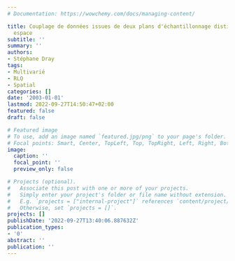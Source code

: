```yaml
---
# Documentation: https://wowchemy.com/docs/managing-content/

title: Couplage de données issues de deux plans d'échantillonnage distincts d'un même
  espace
subtitle: ''
summary: ''
authors:
- Stéphane Dray
tags:
- Multivarié
- RLQ
- Spatial
categories: []
date: '2003-01-01'
lastmod: 2022-09-27T14:50:47+02:00
featured: false
draft: false

# Featured image
# To use, add an image named `featured.jpg/png` to your page's folder.
# Focal points: Smart, Center, TopLeft, Top, TopRight, Left, Right, BottomLeft, Bottom, BottomRight.
image:
  caption: ''
  focal_point: ''
  preview_only: false

# Projects (optional).
#   Associate this post with one or more of your projects.
#   Simply enter your project's folder or file name without extension.
#   E.g. `projects = ["internal-project"]` references `content/project/deep-learning/index.md`.
#   Otherwise, set `projects = []`.
projects: []
publishDate: '2022-09-27T13:40:06.887632Z'
publication_types:
- '0'
abstract: ''
publication: ''
---
```

